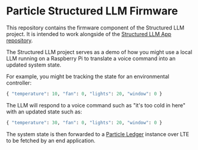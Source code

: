 # Particle Structured LLM Firmware

This repository contains the firmware component of the Structured LLM project. It is intended to work alongside of the [Structured LLM App repository](https://github.com/epietrowicz/particle-structured-llm-app).

The Structured LLM project serves as a demo of how you might use a local LLM running on a Raspberry Pi to translate a voice command into an updated system state. 

For example, you might be tracking the state for an environmental controller:
```python
{ "temperature": 10, "fan": 0, "lights": 20, "window": 0 }
```

The LLM will respond to a voice command such as "it's too cold in here" with an updated state such as:
```python
{ "temperature": 30, "fan": 0, "lights": 20, "window": 0 }
```

The system state is then forwarded to a [Particle Ledger](https://www.particle.io/ledger-and-logic/) instance over LTE to be fetched by an end application. 